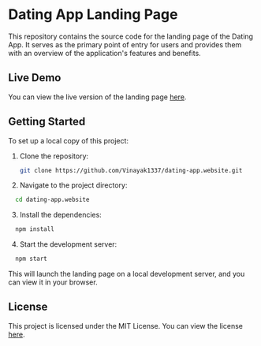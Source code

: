 # Dating App Landing Page

This repository contains the source code for the landing page of the Dating App. It serves as the primary point of entry for users and provides them with an overview of the application's features and benefits.

## Live Demo

You can view the live version of the landing page [here](https://dating-app-landing.netlify.app).

## Getting Started

To set up a local copy of this project:

1. Clone the repository:

   ```bash
   git clone https://github.com/Vinayak1337/dating-app.website.git
   ```
2. Navigate to the project directory:
  ```bash
    cd dating-app.website
  ```
3. Install the dependencies:
  ```bash
    npm install
  ```
4. Start the development server:
  ```bash
    npm start
  ```
This will launch the landing page on a local development server, and you can view it in your browser.

## License

This project is licensed under the MIT License. You can view the license [here](https://github.com/Vinayak1337/dating-app.website/blob/master/LICENSE).
